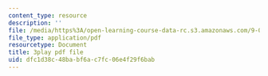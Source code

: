 ```yaml
---
content_type: resource
description: ''
file: /media/https%3A/open-learning-course-data-rc.s3.amazonaws.com/9-00sc-introduction-to-psychology-fall-2011/dfc1d38c48babf6ac7fc06e4f29f6bab_v4ur5mna060.pdf
file_type: application/pdf
resourcetype: Document
title: 3play pdf file
uid: dfc1d38c-48ba-bf6a-c7fc-06e4f29f6bab
---
```

